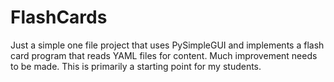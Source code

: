 # FlashCards
Just a simple one file project that uses PySimpleGUI and implements a flash card program that reads YAML files for content. Much improvement needs to be made. This is primarily a starting point for my students.
